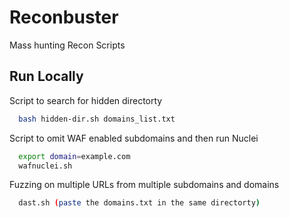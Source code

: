 
# Reconbuster

Mass hunting Recon Scripts




## Run Locally

Script to search for hidden directorty

```bash
  bash hidden-dir.sh domains_list.txt
```

Script to omit WAF enabled subdomains and then run Nuclei

```bash
  export domain=example.com
  wafnuclei.sh
```

Fuzzing on multiple URLs from multiple subdomains and domains

```bash
  dast.sh (paste the domains.txt in the same directorty)
```



